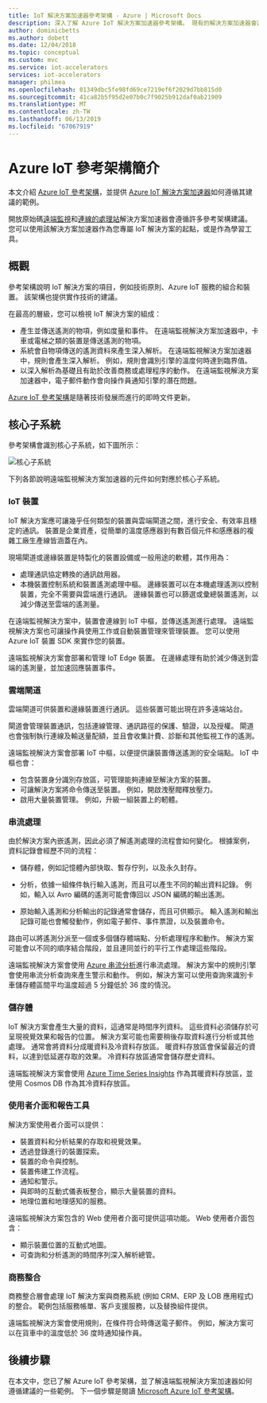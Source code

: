 ```yaml
---
title: IoT 解決方案加速器參考架構 - Azure | Microsoft Docs
description: 深入了解 Azure IoT 解決方案加速器參考架構。 現有的解決方案加速器會運用此參考架構。 您建置您專屬的自訂 IoT 解決方案時，也可以使用該參考架構。
author: dominicbetts
ms.author: dobett
ms.date: 12/04/2018
ms.topic: conceptual
ms.custom: mvc
ms.service: iot-accelerators
services: iot-accelerators
manager: philmea
ms.openlocfilehash: 01349dbc5fe98fd69ce7219ef6f2029d7bb815d0
ms.sourcegitcommit: 41ca82b5f95d2e07b0c7f9025b912daf0ab21909
ms.translationtype: MT
ms.contentlocale: zh-TW
ms.lasthandoff: 06/13/2019
ms.locfileid: "67067919"
---
```

# <a name="introduction-to-the-azure-iot-reference-architecture"></a>Azure IoT 參考架構簡介

本文介紹 [Azure IoT 參考架構](https://aka.ms/iotrefarchitecture)，並提供 [Azure IoT 解決方案加速器](about-iot-accelerators.md)如何遵循其建議的範例。

開放原始碼[遠端監視](iot-accelerators-remote-monitoring-sample-walkthrough.md)和[連線的處理站](iot-accelerators-connected-factory-features.md)解決方案加速器會遵循許多參考架構建議。 您可以使用該解決方案加速器作為您專屬 IoT 解決方案的起點，或是作為學習工具。

## <a name="overview"></a>概觀

參考架構說明 IoT 解決方案的項目，例如技術原則、Azure IoT 服務的組合和裝置。 該架構也提供實作技術的建議。

在最高的層級，您可以檢視 IoT 解決方案的組成：

* 產生並傳送遙測的物項，例如度量和事件。 在遠端監視解決方案加速器中，卡車或電梯之類的裝置是傳送遙測的物項。
* 系統會自物項傳送的遙測資料來產生深入解析。 在遠端監視解決方案加速器中，規則會產生深入解析。 例如，規則會識別引擎的溫度何時達到臨界值。
* 以深入解析為基礎且有助於改善商務或處理程序的動作。 在遠端監視解決方案加速器中，電子郵件動作會向操作員通知引擎的潛在問題。

[Azure IoT 參考架構](https://aka.ms/iotrefarchitecture)是隨著技術發展而進行的即時文件更新。

## <a name="core-subsystems"></a>核心子系統

參考架構會識別核心子系統，如下圖所示：

![核心子系統](media/iot-accelerators-architecture-overview/coresubsystems1.png)

下列各節說明遠端監視解決方案加速器的元件如何對應於核心子系統。

### <a name="iot-devices"></a>IoT 裝置

IoT 解決方案應可讓幾乎任何類型的裝置與雲端閘道之間，進行安全、有效率且穩定的通訊。 裝置是企業資產，從簡單的溫度感應器到有數百個元件和感應器的複雜工廠生產線皆涵蓋在內。

現場閘道或邊緣裝置是特製化的裝置設備或一般用途的軟體，其作用為：

* 處理通訊協定轉換的通訊啟用器。
* 本機裝置控制系統和裝置遙測處理中樞。 邊緣裝置可以在本機處理遙測以控制裝置，完全不需要與雲端進行通訊。 邊緣裝置也可以篩選或彙總裝置遙測，以減少傳送至雲端的遙測量。

在遠端監視解決方案中，裝置會連線到 IoT 中樞，並傳送遙測進行處理。 遠端監視解決方案也可讓操作員使用工作或自動裝置管理來管理裝置。 您可以使用 Azure IoT 裝置 SDK 來實作您的裝置。

遠端監視解決方案會部署和管理 IoT Edge 裝置。 在邊緣處理有助於減少傳送到雲端的遙測量，並加速回應裝置事件。

### <a name="cloud-gateway"></a>雲端閘道

雲端閘道可供裝置和邊緣裝置進行通訊。 這些裝置可能出現在許多遠端站台。

閘道會管理裝置通訊，包括連線管理、通訊路徑的保護、驗證，以及授權。 閘道也會強制執行連線及輸送量配額，並且會收集計費、診斷和其他監視工作的遙測。

遠端監視解決方案會部署 IoT 中樞，以便提供讓裝置傳送遙測的安全端點。 IoT 中樞也會：

* 包含裝置身分識別存放區，可管理能夠連線至解決方案的裝置。
* 可讓解決方案將命令傳送至裝置。 例如，開啟洩壓閥釋放壓力。
* 啟用大量裝置管理。 例如，升級一組裝置上的軔體。

### <a name="stream-processing"></a>串流處理

由於解決方案內嵌遙測，因此必須了解遙測處理的流程會如何變化。 根據案例，資料記錄會經歷不同的流程：

* 儲存體，例如記憶體內部快取、暫存佇列，以及永久封存。

* 分析，依據一組條件執行輸入遙測，而且可以產生不同的輸出資料記錄。 例如，輸入以 Avro 編碼的遙測可能會傳回以 JSON 編碼的輸出遙測。

* 原始輸入遙測和分析輸出的記錄通常會儲存，而且可供顯示。 輸入遙測和輸出記錄可能也會觸發動作，例如電子郵件、事件票證，以及裝置命令。

路由可以將遙測分派至一個或多個儲存體端點、分析處理程序和動作。 解決方案可能會以不同的順序結合階段，並且連同並行的平行工作處理這些階段。

遠端監視解決方案會使用 [Azure 串流分析](/azure/stream-analytics/)進行串流處理。 解決方案中的規則引擎會使用串流分析查詢來產生警示和動作。 例如，解決方案可以使用查詢來識別卡車儲存體區間平均溫度超過 5 分鐘低於 36 度的情況。

### <a name="storage"></a>儲存體

IoT 解決方案會產生大量的資料，這通常是時間序列資料。 這些資料必須儲存於可呈現視覺效果和報告的位置。 解決方案可能也需要稍後存取資料進行分析或其他處理。 通常會將資料分成暖資料及冷資料存放區。 暖資料存放區會保留最近的資料，以達到低延遲存取的效果。 冷資料存放區通常會儲存歷史資料。

遠端監視解決方案會使用 [Azure Time Series Insights](/azure/time-series-insights/) 作為其暖資料存放區，並使用 Cosmos DB 作為其冷資料存放區。

### <a name="ui-and-reporting-tools"></a>使用者介面和報告工具

解決方案使用者介面可以提供：

* 裝置資料和分析結果的存取和視覺效果。
* 透過登錄進行的裝置探索。
* 裝置的命令與控制。
* 裝置佈建工作流程。
* 通知和警示。
* 與即時的互動式儀表板整合，顯示大量裝置的資料。  
* 地理位置和地理感知的服務。

遠端監視解決方案包含的 Web 使用者介面可提供這項功能。 Web 使用者介面包含：

* 顯示裝置位置的互動式地圖。
* 可查詢和分析遙測的時間序列深入解析總管。

### <a name="business-integration"></a>商務整合

商務整合層會處理 IoT 解決方案與商務系統 (例如 CRM、ERP 及 LOB 應用程式) 的整合。 範例包括服務帳單、客戶支援服務，以及替換組件提供。

遠端監視解決方案會使用規則，在條件符合時傳送電子郵件。 例如，解決方案可以在貨車中的溫度低於 36 度時通知操作員。

## <a name="next-steps"></a>後續步驟

在本文中，您已了解 Azure IoT 參考架構，並了解遠端監視解決方案加速器如何遵循建議的一些範例。 下一個步驟是閱讀 [Microsoft Azure IoT 參考架構](https://aka.ms/iotrefarchitecture)。